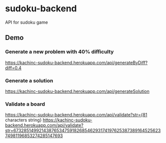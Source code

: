 # sudoku-backend
API for sudoku game

## Demo

### Generate a new problem with 40% difficulty
https://kachinc-sudoku-backend.herokuapp.com/api/generateByDiff?diff=0.4

### Generate a solution
https://kachinc-sudoku-backend.herokuapp.com/api/generateSolution

### Validate a board
https://kachinc-sudoku-backend.herokuapp.com/api/validate?str={81 characters string}
https://kachinc-sudoku-backend.herokuapp.com/api/validate?str=673285149921438765347591826854629317419762538738916452562374981196853274285147693